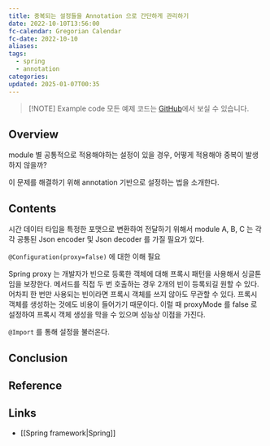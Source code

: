 ```yaml
---
title: 중복되는 설정들을 Annotation 으로 간단하게 관리하기
date: 2022-10-10T13:56:00
fc-calendar: Gregorian Calendar
fc-date: 2022-10-10
aliases: 
tags:
  - spring
  - annotation
categories: 
updated: 2025-01-07T00:35
---
```

 > [!NOTE] Example code
> 모든 예제 코드는 [GitHub](https://github.com/songkg7/java-practice)에서 보실 수 있습니다. 

## Overview

module 별 공통적으로 적용해야하는 설정이 있을 경우, 어떻게 적용해야 중복이 발생하지 않을까?

이 문제를 해결하기 위해 annotation 기반으로 설정하는 법을 소개한다.

## Contents

시간 데이터 타입을 특정한 포맷으로 변환하여 전달하기 위해서 module A, B, C 는 각각 공통된 Json encoder 및 Json decoder 를 가질 필요가 있다.

`@Configuration(proxy=false)` 에 대한 이해 필요

Spring proxy 는 개발자가 빈으로 등록한 객체에 대해 프록시 패턴을 사용해서 싱글톤임을 보장한다. 메서드를 직접 두 번 호출하는 경우 2개의 빈이 등록되길 원할 수 있다. 어차피 한 번만 사용되는 빈이라면 프록시 객체를 쓰지 않아도 무관할 수 있다. 프록시 객체를 생성하는 것에도 비용이 들어가기 때문이다. 이럴 때 proxyMode 를 false 로 설정하여 프록시 객체 생성을 막을 수 있으며 성능상 이점을 가진다.

`@Import` 를 통해 설정을 불러온다.

## Conclusion

## Reference

## Links

- [[Spring framework|Spring]]